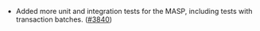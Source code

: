 - Added more unit and integration tests for the MASP, including tests with
  transaction batches. ([\#3840](https://github.com/anoma/namada/pull/3840))